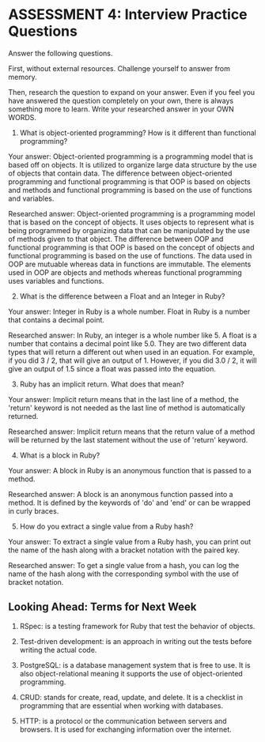 # ASSESSMENT 4: Interview Practice Questions

Answer the following questions.

First, without external resources. Challenge yourself to answer from memory.

Then, research the question to expand on your answer. Even if you feel you have answered the question completely on your own, there is always something more to learn. Write your researched answer in your OWN WORDS.

1. What is object-oriented programming? How is it different than functional programming?

Your answer: Object-oriented programming is a programming model that is based off on objects. It is utilized to organize large data structure by the use of objects that contain data. The difference between object-oriented programming and functional programming is that OOP is based on objects and methods and functional programming is based on the use of functions and variables. 

Researched answer: Object-oriented programming is a programming model that is based on the concept of objects. It uses objects to represent what is being programmed by organizing data that can be manipulated by the use of methods given to that object. The difference between OOP and functional programming is that OOP is based on the concept of objects and functional programming is based on the use of functions. The data used in OOP are mutuable whereas data in functions are immutable. The elements used in OOP are objects and methods whereas functional programming uses variables and functions. 

2. What is the difference between a Float and an Integer in Ruby?

Your answer: Integer in Ruby is a whole number. Float in Ruby is a number that contains a decimal point. 

Researched answer: In Ruby, an integer is a whole number like 5. A float is a number that contains a decimal point like 5.0. They are two different data types that will return a different out when used in an equation. For example, if you did 3 / 2, that will give an output of 1. However, if you did 3.0 / 2, it will give an output of 1.5 since a float was passed into the equation. 

3. Ruby has an implicit return. What does that mean?

Your answer: Implicit return means that in the last line of a method, the 'return' keyword is not needed as the last line of method is automatically returned. 

Researched answer: Implicit return means that the return value of a method will be returned by the last statement without the use of 'return' keyword. 

4. What is a block in Ruby?

Your answer: A block in Ruby is an anonymous function that is passed to a method. 

Researched answer: A block is an anonymous function passed into a method. It is defined by the keywords of 'do' and 'end' or can be wrapped in curly braces. 

5. How do you extract a single value from a Ruby hash?

Your answer: To extract a single value from a Ruby hash, you can print out the name of the hash along with a bracket notation with the paired key. 

Researched answer: To get a single value from a hash, you can log the name of the hash along with the corresponding symbol with the use of bracket notation. 

## Looking Ahead: Terms for Next Week

1. RSpec: is a testing framework for Ruby that test the behavior of objects. 

2. Test-driven development: is an approach in writing out the tests before writing the actual code. 

3. PostgreSQL: is a database management system that is free to use. It is also object-relational meaning it supports the use of object-oriented programming. 

4. CRUD: stands for create, read, update, and delete. It is a checklist in programming that are essential when working with databases. 

5. HTTP: is a protocol or the communication between servers and browsers. It is used for exchanging information over the internet. 